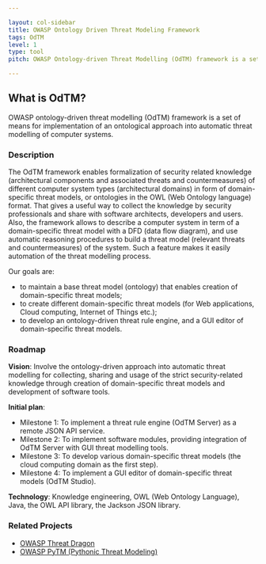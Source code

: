 ```yaml
---

layout: col-sidebar
title: OWASP Ontology Driven Threat Modeling Framework
tags: OdTM
level: 1
type: tool
pitch: OWASP Ontology-driven Threat Modelling (OdTM) framework is a set of means for implementation of an ontological approach into automatic threat modelling of computer systems.

---
```


## What is OdTM?

OWASP ontology-driven threat modelling (OdTM) framework is a set of means for implementation of 
an ontological approach into automatic threat modelling of computer systems.


### Description

The OdTM framework enables formalization of security related knowledge (architectural components and associated threats and countermeasures)
of different computer system types (architectural domains) in form of domain-specific threat models, or ontologies in the OWL (Web Ontology language) format.
That gives a useful way to collect the knowledge by security professionals and share with software architects, developers and users.
Also, the framework allows to describe a computer system in term of a domain-specific threat model with a DFD (data flow diagram), 
and use automatic reasoning procedures to build a threat model (relevant threats and countermeasures) of the system. 
Such a feature makes it easily automation of the threat modelling process.

Our goals are: 
* to maintain a base threat model (ontology) that enables creation of domain-specific threat models;
* to create different domain-specific threat models (for Web applications, Cloud computing, Internet of Things etc.);
* to develop an ontology-driven threat rule engine, and a GUI editor of domain-specific threat models.

### Roadmap

**Vision**: Involve the ontology-driven approach into automatic threat modelling for collecting, 
sharing and usage of the strict security-related knowledge through creation of domain-specific threat models and development of software tools.

**Initial plan**:
* Milestone 1: To implement a threat rule engine (OdTM Server) as a remote JSON API service.
* Milestone 2: To implement software modules, providing integration of OdTM Server with GUI threat modelling tools.
* Milestone 3: To develop various domain-specific threat models (the cloud computing domain as the first step).
* Milestone 4: To implement a GUI editor of domain-specific threat models (OdTM Studio).

**Technology**: Knowledge engineering, OWL (Web Ontology Language), Java, the OWL API library, the Jackson JSON library.

### Related Projects
* [OWASP Threat Dragon](https://owasp.org/www-project-threat-dragon/)
* [OWASP PyTM (Pythonic Threat Modeling)](https://owasp.org/www-project-pytm/)

